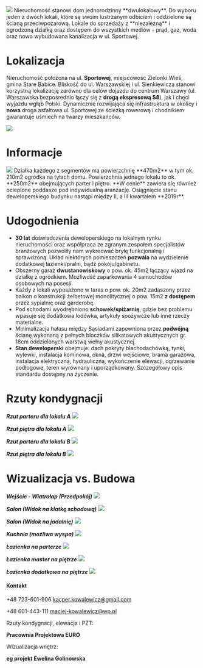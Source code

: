 <img src="Images/Elewacja%20front.JPG">  
Nieruchomość stanowi dom jednorodzinny **dwulokalowy**. Do wyboru jeden z dwóch lokali, które są swoim lustrzanym odbiciem i oddzielone są ścianą przeciwpożarową. Lokale do sprzedaży z **niezależną** i ogrodzoną działką oraz dostępem do wszystkich mediów - prąd, gaz, woda oraz nowo wybudowana kanalizacja w ul. Sportowej.

# Lokalizacja

Nieruchomość położona na ul. **Sportowej**, miejscowość Zielonki Wieś, gmina Stare Babice. Bliskość do ul. Warszawskiej i ul. Sienkiewicza stanowi korzystną lokalizację zarówno dla celów dojazdu do centrum Warszawy (ul. Warszawska bezpośrednio łączy się z **drogą ekspresową S8**), jak i chęci wyjazdu wgłąb Polski. Dynamicznie rozwijająca się infrastruktura w okolicy i **nowa** droga asfaltowa ul. Sportowej ze ścieżką rowerową i chodnikiem gwarantuje uśmiech na twarzy mieszkańców.

<img src="Images/Lokalizacja2.JPG">

# Informacje
<img src="Images/PZT.JPG">
Działka każdego z segmentów ma powierzchnię **470m2** w tym ok. 210m2 ogródka na tyłach domu. Powierzchnia jednego lokalu to ok. **250m2** obejmujących parter i piętro. **W cenie** zawiera się również ocieplone poddasze pod indywidualną aranżację. Osiągnięcie stanu deweloperskiego budynku nastąpi między II, a III kwartałem **2019r**. 

# Udogodnienia

* **30 lat** doświadczenia deweloperskiego na lokalnym rynku nieruchomości oraz współpraca ze zgranym zespołem specjalistów branżowych pozwoliły nam wykreować bryłę funkcjonalną i sprawdzoną. Układ niektórych pomieszczeń **pozwala** na wydzielenie dodatkowej łazienki/pralni, bądź pokoju/gabinetu.
*	Obszerny garaż **dwustanowiskowy** o pow. ok. 45m2 łączący wjazd na działkę z ogródkiem. Możliwość zaparkowania 4 samochodów osobowych na posesji.
*	Każdy z lokali wyposażono w taras o pow. ok. 20m2 zadaszony przez balkon o konstrukcji żelbetowej monolitycznej o pow. 15m2 **z dostępem** przez sypialnię oraz garderobę.
*	Pod schodami wyodrębniono **schowek/spiżarnię**, gdzie bez problemu wpasuje się dodatkowa lodówka, artykuły spożywcze lub inne rzeczy materialne.
*	Minimalizacja hałasu między Sąsiadami zapewniona przez **podwójną** ścianę wykonaną z pełnych bloczków silikatowych akustycznych gr. 18cm oddzielonych warstwą wełny akustycznej.
*	**Stan deweloperski** obejmuje: dach pokryty blachodachówką, tynki, wylewki, instalacja kominowa, okna, drzwi wejściowe, brama garażowa, instalacja elektryczna, hydrauliczna, wykończenie elewacji, ogrzewanie podłogowe, teren wyrównany i uporządkowany. Szczegółowy opis standardu dostępny na życzenie.  

# Rzuty kondygnacji
**_Rzut parteru dla lokalu A_**
<img src="Images/Parter-A.JPG">


**_Rzut piętra dla lokalu A_**
<img src="Images/Pietro-A.JPG">


**_Rzut parteru dla lokalu B_**
<img src="Images/Parter-B.JPG">


**_Rzut piętra dla lokalu B_**
<img src="Images/Piętro-B.JPG">
# Wizualizacja vs. Budowa
**_Wejście - Wiatrołap (Przedpokój)_**
<img src="Images/porównanie%20wiatrołap.jpg">



**_Salon (Widok na klatkę schodową)_**
<img src="Images/porównanie%20salon1.jpg">



**_Salon (Widok na jadalnię)_**
<img src="Images/porównanie%20salon2.jpg">



**_Kuchnia (możliwa wyspa)_**
<img src="Images/porównanie%20kuchnia.jpg">



**_Łazienka na parterze_**
<img src="Images/porównanie%20wc.jpg">



**_Łazienka master na piętrze_**
<img src="Images/porównanie%20łazienka%20master.jpg">



**_Łazienka dodatkowa na piętrze_**
<img src="Images/porównanie%20łazienka%20dzieci.jpg">
#### Kontakt

+48 723-601-906
kacper.kowalewicz@gmail.com

+48 601-443-111
maciej-kowalewicz@wp.pl

Rzuty kondygnacji, elewacja i PZT:

**Pracownia Projektowa EURO**

Wizualizacja wnętrz: 

**eg projekt Ewelina Golinowska**
